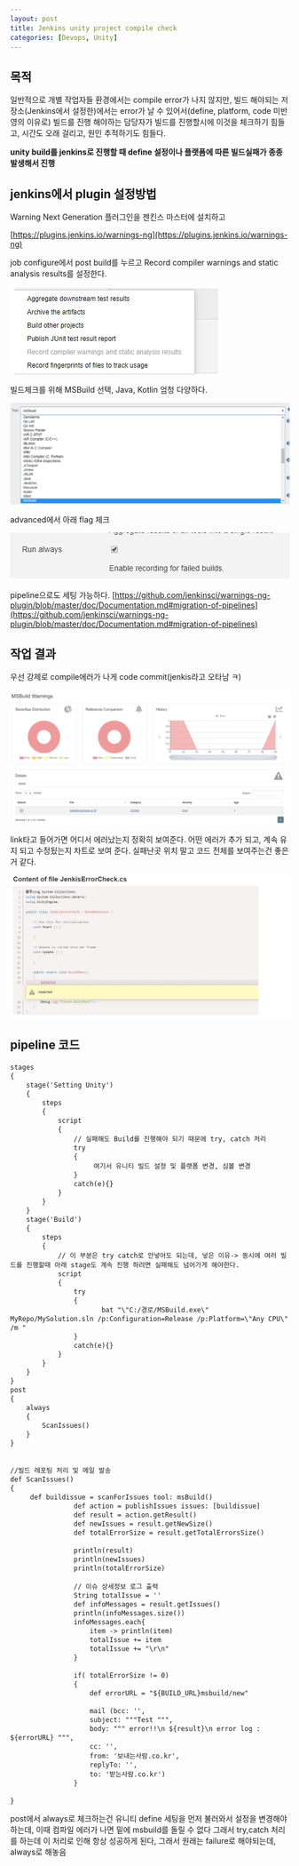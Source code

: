 ```yaml
---
layout: post
title: Jenkins unity project compile check
categories: [Devops, Unity]
---
```


## 목적

일반적으로 개별 작업자들 환경에서는 compile error가 나지 않지만, 빌드 해야되는 저장소(Jenkins에서 설정한)에서는 error가 날 수 있어서(define, platform, code 미반영의 이유로)
빌드를 진행 해야하는 담당자가 빌드를 진행할시에 이것을 체크하기 힘들고, 시간도 오래 걸리고, 원인 추적하기도 힘들다.

**unity build를 jenkins로 진행할 때 define 설정이나 플랫폼에 따른 빌드실패가 종종 발생해서 진행**


## jenkins에서 plugin 설정방법


Warning Next Generation 플러그인을 젠킨스 마스터에 설치하고

[https://plugins.jenkins.io/warnings-ng](https://plugins.jenkins.io/warnings-ng)

job configure에서 post build를 누르고 Record compiler warnings and static analysis results를 설정한다.


![](/assets/images/2020-01-16-Jenkins%20code%20build%20check/2020-01-16-18-04-01.png)


빌드체크를 위해 MSBuild 선택, Java, Kotlin  엄청 다양하다.

![](/assets/images/2020-01-16-Jenkins%20code%20build%20check/2020-01-16-18-05-10.png)


advanced에서 아래 flag 체크

![](/assets/images/2020-01-16-Jenkins%20code%20build%20check/2020-01-16-18-05-36.png)

pipeline으로도 세팅 가능하다.
[https://github.com/jenkinsci/warnings-ng-plugin/blob/master/doc/Documentation.md#migration-of-pipelines](https://github.com/jenkinsci/warnings-ng-plugin/blob/master/doc/Documentation.md#migration-of-pipelines)

## 작업 결과

우선 강제로 compile에러가 나게 code commit(jenkis라고 오타남 ㅋ)

![](/assets/images/2020-01-16-Jenkins%20code%20build%20check/2020-01-16-18-07-59.png)


link타고 들어가면 어디서 에러났는지 정확히 보여준다. 어떤 에러가 추가 되고, 계속 유지 되고 수정됬는지 차트로 보여 준다.
실패난곳 위치 말고 코드 전체를 보여주는건 좋은거 같다.

![](/assets/images/2020-01-16-Jenkins%20code%20build%20check/2020-01-16-18-09-14.png)


## pipeline 코드


```
stages
{
    stage('Setting Unity')
    {
        steps
        {
            script
            {
                // 실패해도 Build를 진행해야 되기 때문에 try, catch 처리
                try
                {
                     여기서 유니티 빌드 설정 및 플랫폼 변경, 심볼 변경
                }
                catch(e){}
            }
        }
    }
    stage('Build')
    {
        steps
        {
            // 이 부분은 try catch로 안넣어도 되는데, 넣은 이유-> 동시에 여러 빌드를 진행할때 아래 stage도 계속 진행 하려면 실패해도 넘어가게 해야한다.
            script
            {
                try
                {
                       bat "\"C:/경로/MSBuild.exe\" MyRepo/MySolution.sln /p:Configuration=Release /p:Platform=\"Any CPU\" /m "
                }
                catch(e){}
            }
        }
    }
}
post
{
    always
    {
        ScanIssues()
    }
}


//빌드 레포팅 처리 및 메일 발송
def ScanIssues()
{
     def buildissue = scanForIssues tool: msBuild()
                def action = publishIssues issues: [buildissue]
                def result = action.getResult()
                def newIssues = result.getNewSize()
                def totalErrorSize = result.getTotalErrorsSize()

                println(result)
                println(newIssues)
                println(totalErrorSize)

                // 이슈 상세정보 로그 출력
                String totalIssue = ''
                def infoMessages = result.getIssues()
                println(infoMessages.size())
                infoMessages.each{
                    item -> println(item)
                    totalIssue += item
                    totalIssue += "\r\n"
                }

				if( totalErrorSize != 0)
				{
					def errorURL = "${BUILD_URL}msbuild/new"

					mail (bcc: '',
					subject: """Test """,
					body: """ error!!\n ${result}\n error log : ${errorURL} """,
					cc: '',
					from: '보내는사람.co.kr',
					replyTo: '',
					to: '받는사람.co.kr')
				}

}

```

post에서 always로 체크하는건 유니티 define 세팅을 먼저 불러와서 설정을 변경해야하는데, 이때 컴파일 에러가 나면 밑에 msbuild를 돌릴 수 없다
그래서 try,catch 처리를 하는데 이 처리로 인해 항상 성공하게 된다, 그래서 원래는 failure로 해야되는데, always로 해놓음
